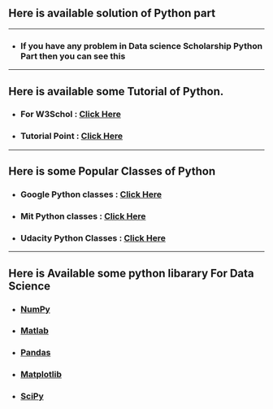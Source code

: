 ## Here is available solution of Python part
<hr>

* ### If you have any problem in Data science Scholarship Python Part then you can see this

<hr>

## Here is available some Tutorial of Python.

* ### For W3Schol : [Click Here](https://www.w3schools.com/python/)
* ### Tutorial Point : [Click Here](https://www.tutorialspoint.com/python/index.htm)

<hr>

## Here is some Popular Classes of Python

* ### Google Python classes : [Click Here ](https://www.youtube.com/watch?v=tKTZoB2Vjuk&list=PLC8825D0450647509)

* ### Mit Python classes : [Click Here](https://www.youtube.com/watch?v=k6U-i4gXkLM&list=PL57FCE46F714A03BC)

* ### Udacity Python Classes : [Click Here](https://www.youtube.com/watch?v=X0FoelOIZM0&list=PLa_ZxiPJU8dg04QWCzG4A3JjguHi_vBr-)

<hr>

## Here is Available some python libarary For Data Science

* ### [NumPy](https://www.tutorialspoint.com/numpy/index.htm)

* ### [Matlab](https://www.tutorialspoint.com/matlab/index.htm)

* ### [Pandas](https://www.tutorialspoint.com/python_pandas/index.htm)

* ### [Matplotlib](https://matplotlib.org/users/pyplot_tutorial.html)

* ### [SciPy](https://www.tutorialspoint.com/scipy/index.htm)
